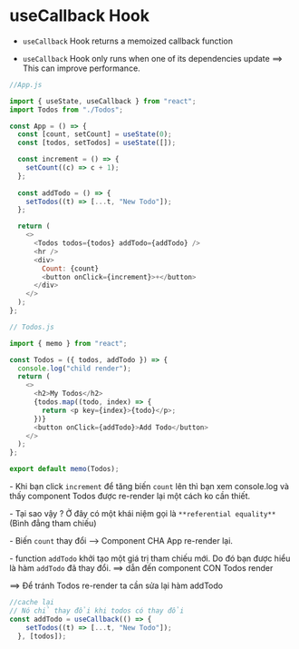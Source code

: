# useCallback Hook

- `useCallback` Hook returns a memoized callback function

- `useCallback` Hook only runs when one of its dependencies update ==> This can improve performance.


```js
//App.js

import { useState, useCallback } from "react";
import Todos from "./Todos";

const App = () => {
  const [count, setCount] = useState(0);
  const [todos, setTodos] = useState([]);

  const increment = () => {
    setCount((c) => c + 1);
  };
  
  const addTodo = () => {
    setTodos((t) => [...t, "New Todo"]);
  };

  return (
    <>
      <Todos todos={todos} addTodo={addTodo} />
      <hr />
      <div>
        Count: {count}
        <button onClick={increment}>+</button>
      </div>
    </>
  );
};

// Todos.js

import { memo } from "react";

const Todos = ({ todos, addTodo }) => {
  console.log("child render");
  return (
    <>
      <h2>My Todos</h2>
      {todos.map((todo, index) => {
        return <p key={index}>{todo}</p>;
      })}
      <button onClick={addTodo}>Add Todo</button>
    </>
  );
};

export default memo(Todos);
```

\- Khi bạn click  `increment` để tăng  biến `count` lên thì bạn xem console.log và thấy component Todos được re-render lại một cách ko cần thiết.

\- Tại sao vậy ? Ở đây có một khái niệm gọi là `**referential equality**` (Bình đẳng tham chiếu)

\- Biến `count` thay đổi --> Component CHA App re-render lại.

\- function `addTodo` khởi tạo một giá trị tham chiếu mới. Do đó bạn được hiểu là hàm `addTodo` đã thay đổi. ==> dẫn đến component CON Todos render

==> Để tránh Todos re-render ta cần sửa lại hàm addTodo

```js
//cache lại
// Nó chỉ thay đổi khi todos có thay đổi
const addTodo = useCallback(() => {
    setTodos((t) => [...t, "New Todo"]);
  }, [todos]);

```

